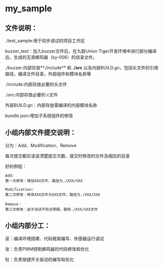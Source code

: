# my_sample

## 文件说明：

./test_sample:用于初步调试的项目工作区

buzzer_test：加入buzzer文件后，在九联Union Tiger开发环境中进行部分编译后，生成的无源蜂鸣器（ky-006）的烧录文件。

./buzzer:内部存放**./include**  和  **./src** 以及内层BUILD.gn，包括头文件的引用路径，编译文件目录，外部组件和模块名称等

./include:内部存放必要的头文件

./src:内部存放必要的.c文件

外层BUILD.gn：内部存放需编译的内层模块名称

bundle.json:增加子系统组件的修改



## 小组内部文件提交说明：

分为：Add、Modification、Remove

每次提交都应该说清楚提交次数、提交时修改的文件及相应的目录

好的例程：

```
Add:
第一次修改：增加XXX文件，路径为./XXX/XXX

Modification:
第二次修改：修改XXX文件为XXX文件，路径为./XXX/XXX

Remove：
第三次修改：由于测试不符合预期，删除./XXX/XXX文件
```



## 小组内部分工：

巫：编译环境搭建、代码框架编写、传感器运行调试

张：负责PWM控制蜂鸣器的代码修改和优化

杜：负责按键开关驱动的编写和优化

